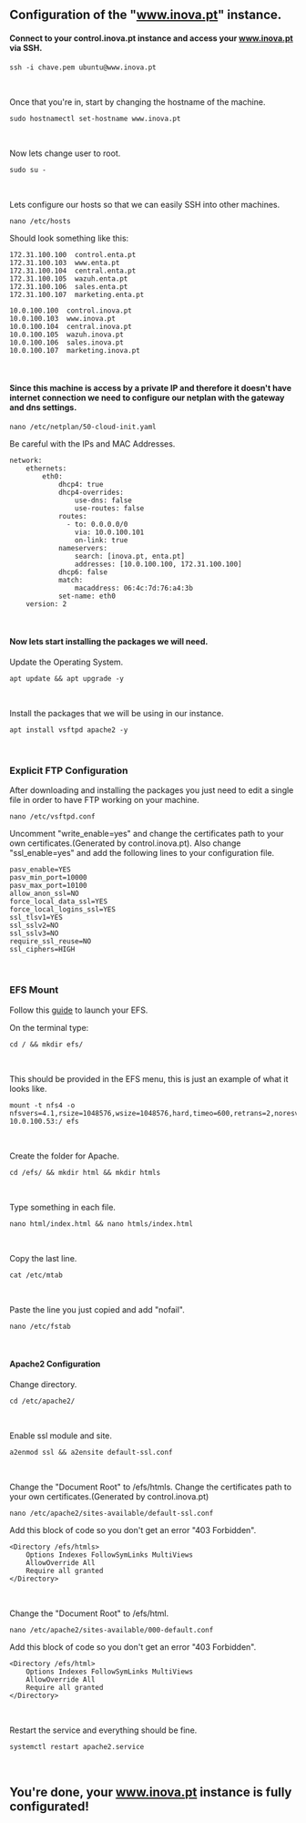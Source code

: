 ## Configuration of the "www.inova.pt" instance.

#### Connect to your control.inova.pt instance and access your www.inova.pt via SSH.

```
ssh -i chave.pem ubuntu@www.inova.pt
```

<br>

Once that you're in, start by changing the hostname of the machine.

```
sudo hostnamectl set-hostname www.inova.pt
```

<br>

Now lets change user to root.
```
sudo su -
```

<br>

Lets configure our hosts so that we can easily SSH into other machines.
```
nano /etc/hosts
```

Should look something like this: 
```
172.31.100.100  control.enta.pt
172.31.100.103  www.enta.pt
172.31.100.104  central.enta.pt
172.31.100.105  wazuh.enta.pt
172.31.100.106  sales.enta.pt
172.31.100.107  marketing.enta.pt

10.0.100.100  control.inova.pt
10.0.100.103  www.inova.pt
10.0.100.104  central.inova.pt
10.0.100.105  wazuh.inova.pt
10.0.100.106  sales.inova.pt
10.0.100.107  marketing.inova.pt
```

<br>

#### Since this machine is access by a private IP and therefore it doesn't have internet connection we need to configure our netplan with the gateway and dns settings.
```
nano /etc/netplan/50-cloud-init.yaml
```
Be careful with the IPs and MAC Addresses.
```
network:
    ethernets:
        eth0:
            dhcp4: true
            dhcp4-overrides:
                use-dns: false
                use-routes: false
            routes:
              - to: 0.0.0.0/0
                via: 10.0.100.101
                on-link: true
            nameservers:
                search: [inova.pt, enta.pt]
                addresses: [10.0.100.100, 172.31.100.100]
            dhcp6: false
            match:
                macaddress: 06:4c:7d:76:a4:3b
            set-name: eth0
    version: 2
```

<br>

#### Now lets start installing the packages we will need.
Update the Operating System.
```
apt update && apt upgrade -y
```

<br>

Install the packages that we will be using in our instance.
```
apt install vsftpd apache2 -y
```

<br>

### Explicit FTP Configuration
After downloading and installing the packages you just need to edit a single file in order to have FTP working on your machine.
```
nano /etc/vsftpd.conf
```
Uncomment "write_enable=yes" and change the certificates path to your own certificates.(Generated by control.inova.pt).
Also change "ssl_enable=yes" and add the following lines to your configuration file.
```
pasv_enable=YES
pasv_min_port=10000
pasv_max_port=10100
allow_anon_ssl=NO
force_local_data_ssl=YES
force_local_logins_ssl=YES
ssl_tlsv1=YES
ssl_sslv2=NO
ssl_sslv3=NO
require_ssl_reuse=NO
ssl_ciphers=HIGH
```

<br>

### EFS Mount
Follow this [guide](https://github.com/rodrigopires01/AWS-Cloud/blob/main/Project/EFS/EFS%20West%20Region.md) to launch your EFS.

On the terminal type:
```
cd / && mkdir efs/
```

<br>

This should be provided in the EFS menu, this is just an example of what it looks like.
```
mount -t nfs4 -o nfsvers=4.1,rsize=1048576,wsize=1048576,hard,timeo=600,retrans=2,noresvport 10.0.100.53:/ efs
```

<br>

Create the folder for Apache.
```
cd /efs/ && mkdir html && mkdir htmls
```

<br>

Type something in each file.
```
nano html/index.html && nano htmls/index.html
```

<br>

Copy the last line.
```
cat /etc/mtab
```

<br>

Paste the line you just copied and add "nofail".
```
nano /etc/fstab
```

<br>

#### Apache2 Configuration
Change directory.
```
cd /etc/apache2/
```

<br>

Enable ssl module and site.
```
a2enmod ssl && a2ensite default-ssl.conf
```

<br>

Change the "Document Root" to /efs/htmls.
Change the certificates path to your own certificates.(Generated by control.inova.pt)
```
nano /etc/apache2/sites-available/default-ssl.conf
```
Add this block of code so you don't get an error "403 Forbidden".
```
<Directory /efs/htmls>
    Options Indexes FollowSymLinks MultiViews
    AllowOverride All
    Require all granted
</Directory>
```

<br>

Change the "Document Root" to /efs/html.
```
nano /etc/apache2/sites-available/000-default.conf 
```
Add this block of code so you don't get an error "403 Forbidden".
```
<Directory /efs/html>
    Options Indexes FollowSymLinks MultiViews
    AllowOverride All
    Require all granted
</Directory>
```

<br>

Restart the service and everything should be fine.
```
systemctl restart apache2.service
```

<br>

## You're done, your www.inova.pt instance is fully configurated!
